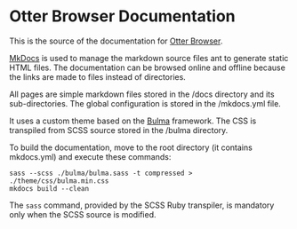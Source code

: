 # Otter Browser Documentation

This is the source of the documentation for [Otter Browser](http://otter-browser.org).

[MkDocs](http://mkdocs.org) is used to manage the markdown source files ant to generate static HTML files. The documentation can be browsed online and offline because the links are made to files instead of directories.

All pages are simple markdown files stored in the /docs directory and its sub-directories. The global configuration is stored in the /mkdocs.yml file.

It uses a custom theme based on the [Bulma](http://bulma.io/) framework. The CSS is transpiled from SCSS source stored in the /bulma directory.

To build the documentation, move to the root directory (it contains mkdocs.yml) and execute these commands:

    sass --scss ./bulma/bulma.sass -t compressed > ./theme/css/bulma.min.css
    mkdocs build --clean

The `sass` command, provided by the SCSS Ruby transpiler, is mandatory only when the SCSS source is modified.
